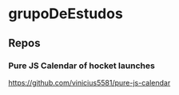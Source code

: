 # grupoDeEstudos





## Repos

### Pure JS Calendar of hocket launches

https://github.com/vinicius5581/pure-js-calendar
